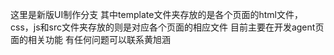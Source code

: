 这里是新版UI制作分支
其中template文件夹存放的是各个页面的html文件，css，js和src文件夹存放的则是对应各个页面的相应文件
目前主要在开发agent页面的相关功能
有任何问题可以联系黄旭涵